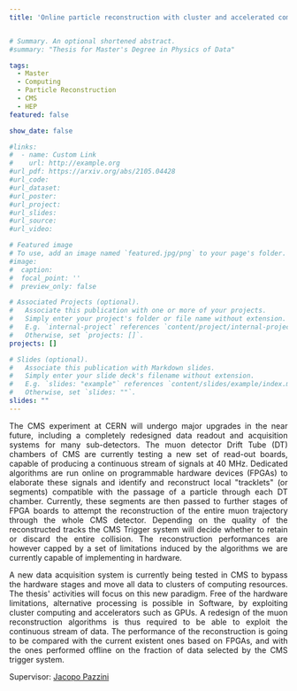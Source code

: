 ```yaml
---
title: 'Online particle reconstruction with cluster and accelerated computing at CMS'


# Summary. An optional shortened abstract.
#summary: "Thesis for Master's Degree in Physics of Data"

tags:
  - Master
  - Computing
  - Particle Reconstruction 
  - CMS
  - HEP
featured: false

show_date: false

#links:
#  - name: Custom Link
#    url: http://example.org
#url_pdf: https://arxiv.org/abs/2105.04428
#url_code:
#url_dataset:
#url_poster: 
#url_project:
#url_slides:
#url_source:
#url_video:

# Featured image
# To use, add an image named `featured.jpg/png` to your page's folder.
#image:
#  caption:
#  focal_point: ''
#  preview_only: false

# Associated Projects (optional).
#   Associate this publication with one or more of your projects.
#   Simply enter your project's folder or file name without extension.
#   E.g. `internal-project` references `content/project/internal-project/index.md`.
#   Otherwise, set `projects: []`.
projects: []

# Slides (optional).
#   Associate this publication with Markdown slides.
#   Simply enter your slide deck's filename without extension.
#   E.g. `slides: "example"` references `content/slides/example/index.md`.
#   Otherwise, set `slides: ""`.
slides: ""
---
```


<p align=justify>
The CMS experiment at CERN will undergo major upgrades in the near future, including a completely redesigned data readout and acquisition systems for many sub-detectors.
The muon detector Drift Tube (DT) chambers of CMS are currently testing a new set of read-out boards, capable of producing a continuous stream of signals at 40 MHz.
Dedicated algorithms are run online on programmable hardware devices (FPGAs) to elaborate these signals and identify and reconstruct local "tracklets" (or segments) compatible with the passage of a particle through each DT chamber.
Currently, these segments are then passed to further stages of FPGA boards to attempt the reconstruction of the entire muon trajectory through the whole CMS detector. 
Depending on the quality of the reconstructed tracks the CMS Trigger system will decide whether to retain or discard the entire collision.
The reconstruction performances are however capped by a set of limitations induced by the algorithms we are currently capable of implementing in hardware.
</p>

<p align=justify>
A new data acquisition system is currently being tested in CMS to bypass the hardware stages and move all data to clusters of computing resources.
The thesis' activities will focus on this new paradigm. 
Free of the hardware limitations, alternative processing is possible in Software, by exploiting cluster computing and accelerators such as GPUs.
A redesign of the muon reconstruction algorithms is thus required to be able to exploit the continuous stream of data. 
The performance of the reconstruction is going to be compared with the current existent ones based on FPGAs, and with the ones performed offline on the fraction of data selected by the CMS trigger system.
</p>

Supervisor: <a href="../../people/pazzini-jacopo">Jacopo Pazzini</a>
